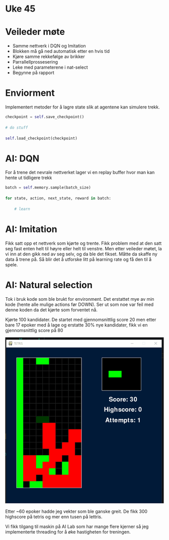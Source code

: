 # Uke 45

# Veileder møte

* Samme nettverk i DQN og Imitation
* Blokken må gå ned automatisk etter en hvis tid
* Kjøre samme rekkefølge av brikker
* Parrallellprossesering
* Leke med parameterene i nat-select
* Begynne på rapport

# Enviorment

Implementert metoder for å lagre state slik at agentene kan simulere trekk.

```py
checkpoint = self.save_checkpoint()

# do stuff

self.load_checkpoint(checkpoint)

```

# AI: DQN

For å trene det nevrale nettverket lager vi en replay buffer hvor man kan hente ut tidligere trekk

```py
batch = self.memory.sample(batch_size)

for state, action, next_state, reward in batch:
    
    # learn
```

# AI: Imitation

Fikk satt opp et nettverk som kjørte og trente. Fikk problem med at den satt seg fast enten helt til høyre eller helt til venstre. Men etter veileder møtet, la vi inn at den gikk ned av seg selv, og da ble det fikset. Måtte da skaffe ny data å trene på. Så blir det å utforske litt på learning rate og få den til å spele.

# AI: Natural selection

Tok i bruk kode som ble brukt for environment. 
Det erstattet mye av min kode (hente alle mulige actions før DOWN).
Ser ut som noe var feil med denne koden da det kjørte som forventet nå.

Kjørte 100 kandidater. De startet med gjennomsnittlig score 20
men etter bare 17 epoker med å lage og erstatte 30% nye kandidater, fikk vi en gjennomsnittlig score på 80

![log](./imgs/letris.gif)

Etter ~60 epoker hadde jeg vekter som ble ganske greit. De fikk 300 highscore på tetris og mer enn tusen på lettris.

Vi fikk tilgang til maskin på AI Lab som har mange flere kjerner så jeg implementerte threading for å øke hastigheten for treningen.

